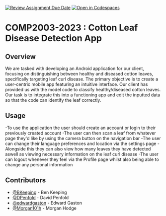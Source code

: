 [![Review Assignment Due Date](https://classroom.github.com/assets/deadline-readme-button-24ddc0f5d75046c5622901739e7c5dd533143b0c8e959d652212380cedb1ea36.svg)](https://classroom.github.com/a/ECYGsiHh)
[![Open in Codespaces](https://classroom.github.com/assets/launch-codespace-7f7980b617ed060a017424585567c406b6ee15c891e84e1186181d67ecf80aa0.svg)](https://classroom.github.com/open-in-codespaces?assignment_repo_id=12403413)
# COMP2003-2023 : Cotton Leaf Disease Detection App

## Overview
We are tasked with developing an Android application for our client, focusing on distinguishing between healthy and diseased cotton leaves, specifically targeting leaf curl disease. The primary objective is to create a user-centric mobile app featuring an intuitive interface.
Our client has provided us with the model code to classify healthy/diseased cotton leaves. Our task is to integrate this into a functioning app and edit the inputted data so that the code can identify the leaf correctly.

## Usage
-To use the application the user should create an account or login to their previously created account
-The user can then scan a leaf from whatever page they'd like by using the camera button on the navigation bar
-The user can change their language preferences and location via the settings page
-Alongside this they can also view how many leaves they have detected aswell as viewing necessary information on the leaf curl disease
-The user can logout whenever they feel via the Profile page whilst also being able to change any personal information

## Contributors
- [@BKeeping](https://github.com/BKeeping) - Ben Keeping
- [@DPenfold](https://github.com/DPenfold) - David Penfold
- [@edwardgaston](https://github.com/edwardgaston) - Edward Gaston
- [@Morgan101h](https://github.com/Morgan101h) - Morgan Hodge
